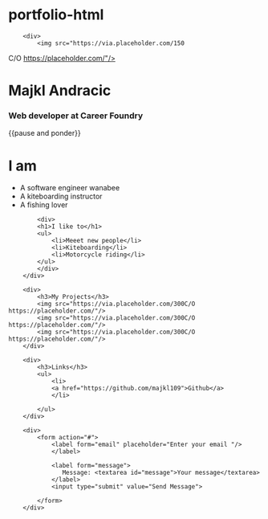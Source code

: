 # portfolio-html
<!DOCTYPE html>
<html>
     <head>
         <title>My portfolio</title>
     </head>
     <body>


     	<div>
     		<img src="https://via.placeholder.com/150

C/O https://placeholder.com/"/>
     		<h1>Majkl Andracic</h1>
     		<h3>Web developer at Career Foundry</h2>
     		<p>{{pause and ponder}}</p>
        </div>
        <div>
             <div> 
                	<h1>I am</h1>
        	    <ul>
        		<li>A software engineer wanabee</li>
        		<li>A kiteboarding instructor</li>
        		<li>A fishing lover</li>
        	    </ul>
        	</div>
        	
            <div>
        	<h1>I like to</h1>
        	<ul>
        		<li>Meeet new people</li>
        		<li>Kiteboarding</li>
        		<li>Motorcycle riding</li>
        	</ul>
            </div>
        </div> 
        
        <div>
        	<h3>My Projects</h3>
        	<img src="https://via.placeholder.com/300C/O https://placeholder.com/"/>
            <img src="https://via.placeholder.com/300C/O https://placeholder.com/"/>
            <img src="https://via.placeholder.com/300C/O https://placeholder.com/"/>
        </div>

        <div>
        	<h3>Links</h3>
        	<ul>
        		<li>
        		<a href="https://github.com/majkl109">Github</a>
        		</li>
        		
        	</ul>
        </div>
        
        <div>
        	<form action="#">
        		<label form="email" placeholder="Enter your email "/>
        	    </label>
        		
        		<label form="message">
        		   Message: <textarea id="message">Your message</textarea>  
        		</label>   
        		<input type="submit" value="Send Message">
        		
        	</form>
        </div>


</body>
</html>
